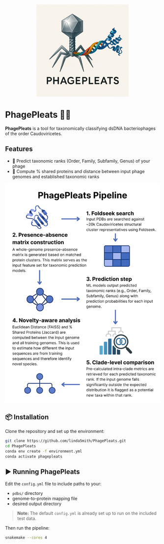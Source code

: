 <p align="center">
  <img src="data/img/PhagePleats.png" alt="PhagePleats Logo" width="300"/>
</p>

# PhagePleats 🧵🦠

**PhagePleats** is a tool for taxonomically classifying dsDNA bacteriophages of the order Caudoviricetes.

## Features

- 🔬 Predict taxonomic ranks (Order, Family, Subfamily, Genus) of your phage
- 🧬 Compute % shared proteins and distance between input phage genomes and established taxonomic ranks

<p align="center">
  <img src="data/img/PhagePleats_Pipeline.png" alt="PhagePleats Pipeline" width="1000"/>
</p>

## 📦 Installation

Clone the repository and set up the environment:

```bash
git clone https://github.com/linda5mith/PhagePleats.git
cd PhagePleats
conda env create -f environment.yml
conda activate phagepleats
```

## ▶️ Running PhagePleats

Edit the `config.yml` file to include paths to your:

- `pdbs/` directory  
- genome-to-protein mapping file  
- desired output directory  

> **Note:** The default `config.yml` is already set up to run on the included test data.

Then run the pipeline:

```bash
snakemake --cores 4
